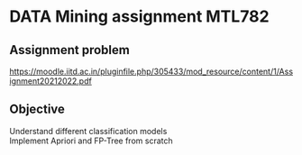 # DATA Mining assignment MTL782

## Assignment problem
https://moodle.iitd.ac.in/pluginfile.php/305433/mod_resource/content/1/Assignment20212022.pdf

## Objective
Understand different classification models <br/>
Implement Apriori and FP-Tree from scratch 
